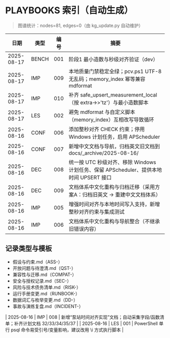 # PLAYBOOKS 索引（自动生成）

> 图谱统计：nodes=81, edges=0（由 kg_update.py 自动维护）


| 日期       | 类型  | 编号 | 摘要                                                                                   |
| ---------- | ----- | ---- | -------------------------------------------------------------------------------------- |
| 2025-08-17 | BENCH | 001  | 阶段1 最小造数与秒级对齐验证（dev）                                                    |
| 2025-08-17 | IMP   | 009  | 本地质量门禁稳定全绿；pcv.ps1 UTF-8 无乱码；memory_index 幂等兼容 mdformat             |
| 2025-08-17 | IMP   | 010  | 补齐 safe_upsert_measurement_local（按 extra->>'tz'）与最小造数脚本                    |
| 2025-08-17 | LES   | 002  | 避免 mdformat 与自定义脚本（memory_index）互相改写导致循环                             |
| 2025-08-16 | CONF  | 006  | 添加整秒对齐 CHECK 约束；停用 Windows 计划任务，启用 APScheduler                       |
| 2025-08-16 | CONF  | 007  | 新增中文文档与导航，归档英文旧文档到 docs/_archive/2025-08-16/                         |
| 2025-08-16 | DEC   | 008  | 统一按 UTC 秒级对齐、移除 Windows 计划任务、保留 APScheduler、提供本地时间 UPSERT 接口 |
| 2025-08-16 | DEC   | 009  | 文档体系中文化重构与归档迁移（采用方案A：归档旧英文 → 重建中文文档体系）               |
| 2025-08-16 | IMP   | 005  | 增强时间对齐与本地时间写入支持，新增整秒对齐约束与集成测试                             |
| 2025-08-16 | IMP   | 006  | 文档体系中文化重构与导航整合（不继承旧错误内容）                                       |

## 记录类型与模板
- 假设与约束.md（ASS-）
- 开放问题与待澄清.md（QST-）
- 兼容性与迁移.md（COMPAT-）
- 安全与授权记录.md（SEC-）
- 风险与技术债务清单.md（RISK-）
- 运行手册变更.md（RUNBOOK-）
- 数据词汇与枚举变更.md（DD-）
- 事故与演练复盘.md（INCIDENT-）

| 2025-08-16 | IMP   | 008  | 新增“泵站时间对齐实现”文档；自动采集字段/函数清单；补齐计划文档 32/33/34/35/37         |
| 2025-08-16 | LES   | 001  | PowerShell 单行 psql 命令易受引号/变量影响，建议改用 \i 方式执行脚本                  |

